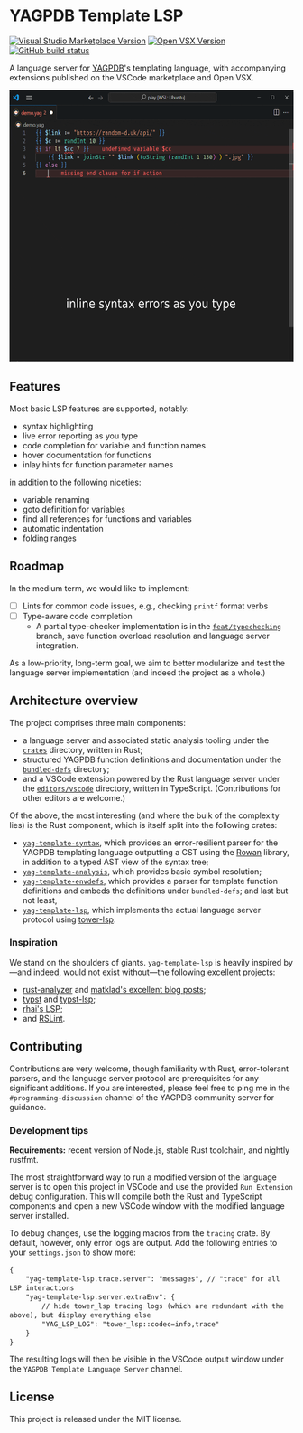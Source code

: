 # YAGPDB Template LSP

<a href="https://marketplace.visualstudio.com/items?itemName=jo3-l.yag-template-lsp"><img src="https://img.shields.io/visual-studio-marketplace/v/jo3-l.yag-template-lsp?style=for-the-badge&label=VSCode" alt="Visual Studio Marketplace Version"></a>
<a href="https://open-vsx.org/extension/jo3-l/yag-template-lsp"><img src="https://img.shields.io/open-vsx/v/jo3-l/yag-template-lsp?style=for-the-badge&color=blue" alt="Open VSX Version"></a>
<a href="https://github.com/jo3-l/yag-template-lsp/actions"><img src="https://img.shields.io/github/actions/workflow/status/jo3-l/yag-template-lsp/ci.yml?style=for-the-badge" alt="GitHub build status"></a>

A language server for [YAGPDB](https://yagpdb.xyz)'s templating language, with accompanying extensions published on the
VSCode marketplace and Open VSX.

<div align="center">
  <img src="./assets/feature_slideshow.gif" height="480" alt="Highlighted feature slideshow" />
</div>

## Features

Most basic LSP features are supported, notably:

- syntax highlighting
- live error reporting as you type
- code completion for variable and function names
- hover documentation for functions
- inlay hints for function parameter names

in addition to the following niceties:

- variable renaming
- goto definition for variables
- find all references for functions and variables
- automatic indentation
- folding ranges

## Roadmap

In the medium term, we would like to implement:

- [ ] Lints for common code issues, e.g., checking `printf` format verbs
- [ ] Type-aware code completion
  - A partial type-checker implementation is in the [`feat/typechecking`][typeck-branch] branch,
    save function overload resolution and language server integration.

As a low-priority, long-term goal, we aim to better modularize and test the language server implementation (and indeed
the project as a whole.)

[typeck-branch]: https://github.com/jo3-l/yag-template-lsp/tree/feat/typechecking

## Architecture overview

The project comprises three main components:

- a language server and associated static analysis tooling under the [`crates`][crates-dir] directory, written in Rust;
- structured YAGPDB function definitions and documentation under the [`bundled-defs`][bundled-defs-dir] directory;
- and a VSCode extension powered by the Rust language server under the [`editors/vscode`][editors-vscode-dir] directory,
  written in TypeScript. (Contributions for other editors are welcome.)

Of the above, the most interesting (and where the bulk of the complexity lies) is the Rust component, which is itself
split into the following crates:

- [`yag-template-syntax`][syntax-crate-dir], which provides an error-resilient parser for the YAGPDB templating language
  outputting a CST using the [Rowan](https://github.com/rust-analyzer/rowan) library, in addition to a typed AST view of
  the syntax tree;
- [`yag-template-analysis`][analysis-crate-dir], which provides basic symbol resolution;
- [`yag-template-envdefs`][envdefs-crate-dir], which provides a parser for template function definitions and embeds
  the definitions under `bundled-defs`; and last but not least,
- [`yag-template-lsp`][lsp-crate-dir], which implements the actual language server protocol
  using [tower-lsp](https://github.com/ebkalderon/tower-lsp).

[crates-dir]: https://github.com/jo3-l/yag-template-lsp/tree/main/crates/
[bundled-defs-dir]: https://github.com/jo3-l/yag-template-lsp/tree/main/bundled-defs/README.md
[syntax-crate-dir]: https://github.com/jo3-l/yag-template-lsp/tree/main/crates/yag-template-syntax
[analysis-crate-dir]: https://github.com/jo3-l/yag-template-lsp/tree/main/crates/yag-template-analysis
[envdefs-crate-dir]: https://github.com/jo3-l/yag-template-lsp/tree/main/crates/yag-template-envdefs
[lsp-crate-dir]: https://github.com/jo3-l/yag-template-lsp/tree/main/crates/yag-template-lsp
[editors-vscode-dir]: https://github.com/jo3-l/yag-template-lsp/tree/main/editors/vscode

### Inspiration

We stand on the shoulders of giants. `yag-template-lsp` is heavily inspired by—and indeed, would not exist without—the
following excellent projects:

- [rust-analyzer](https://github.com/rust-lang/rust-analyzer) and [matklad's excellent blog
  posts](https://matklad.github.io/);
- [typst](https://github.com/typst/typst) and [typst-lsp](https://github.com/nvarner/typst-lsp);
- [rhai's LSP](https://github.com/rhaiscript/lsp);
- and [RSLint](https://github.com/rslint/rslint).

## Contributing

Contributions are very welcome, though familiarity with Rust, error-tolerant parsers, and the language server protocol
are prerequisites for any significant additions. If you are interested, please feel free to ping me in the
`#programming-discussion` channel of the YAGPDB community server for guidance.

### Development tips

**Requirements:** recent version of Node.js, stable Rust toolchain, and nightly rustfmt.

The most straightforward way to run a modified version of the language server is to open this project in VSCode and use
the provided `Run Extension` debug configuration. This will compile both the Rust and TypeScript components and open a
new VSCode window with the modified language server installed.

To debug changes, use the logging macros from the `tracing` crate. By default, however, only error logs are output. Add
the following entries to your `settings.json` to show more:

```jsonc
{
	"yag-template-lsp.trace.server": "messages", // "trace" for all LSP interactions
	"yag-template-lsp.server.extraEnv": {
		// hide tower_lsp tracing logs (which are redundant with the above), but display everything else
		"YAG_LSP_LOG": "tower_lsp::codec=info,trace"
	}
}
```

The resulting logs will then be visible in the VSCode output window under the `YAGPDB Template Language Server` channel.

## License

This project is released under the MIT license.

